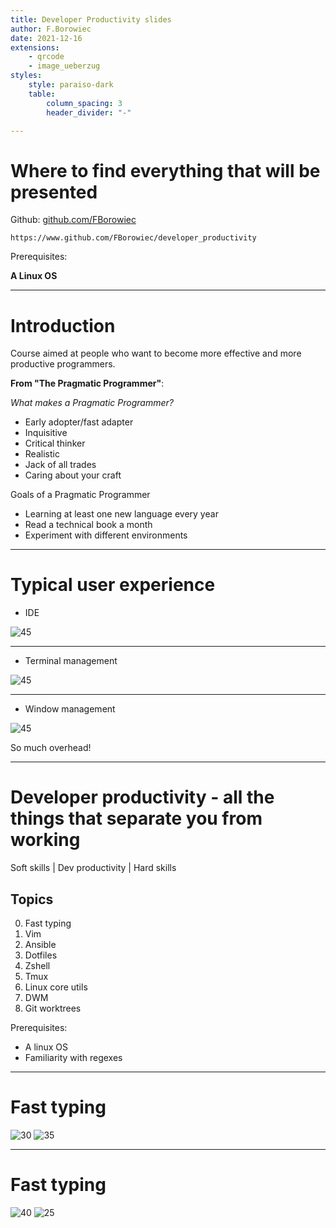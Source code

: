 ```yaml
---
title: Developer Productivity slides
author: F.Borowiec
date: 2021-12-16
extensions:
    - qrcode
    - image_ueberzug
styles:
    style: paraiso-dark
    table:
        column_spacing: 3
        header_divider: "-"

---
```

# Where to find everything that will be presented

Github: [github.com/FBorowiec](https://www.github.com/FBorowiec)

```qrcode
https://www.github.com/FBorowiec/developer_productivity
```

Prerequisites:

**A Linux OS**

---
# Introduction

Course aimed at people who want to become more effective and more productive programmers.

**From "The Pragmatic Programmer"**:

_What makes a Pragmatic Programmer?_

* Early adopter/fast adapter
* Inquisitive
* Critical thinker
* Realistic
* Jack of all trades
* Caring about your craft

Goals of a Pragmatic Programmer

* Learning at least one new language every year
* Read a technical book a month
* Experiment with different environments

---
# Typical user experience

* IDE

![45](images/typical_ide.png)

---
* Terminal management

![45](images/typical_terminal.png)


---
* Window management

![45](images/typical_windows_experience.png)

So much overhead!

---
# Developer productivity - all the things that separate you from working

Soft skills | Dev productivity | Hard skills

## Topics

0. Fast typing
1. Vim
2. Ansible
3. Dotfiles
4. Zshell
5. Tmux
6. Linux core utils
7. DWM
8. Git worktrees

Prerequisites:

* A linux OS
* Familiarity with regexes

---
# Fast typing

![30](images/slow_typing.jpg)
![35](images/fingers_placement.png)


---
# Fast typing

![40](images/monkeytype_example.png)
![25](images/monkeytype.png)
